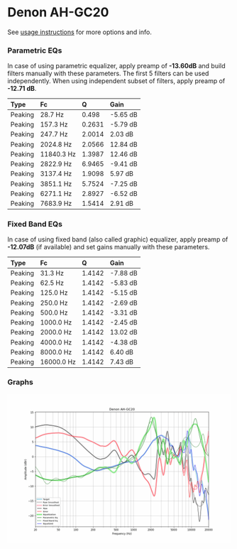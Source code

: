# Denon AH-GC20
See [usage instructions](https://github.com/jaakkopasanen/AutoEq#usage) for more options and info.

### Parametric EQs
In case of using parametric equalizer, apply preamp of **-13.60dB** and build filters manually
with these parameters. The first 5 filters can be used independently.
When using independent subset of filters, apply preamp of **-12.71 dB**.

| Type    | Fc         |      Q | Gain     |
|:--------|:-----------|:-------|:---------|
| Peaking | 28.7 Hz    | 0.498  | -5.65 dB |
| Peaking | 157.3 Hz   | 0.2631 | -5.79 dB |
| Peaking | 247.7 Hz   | 2.0014 | 2.03 dB  |
| Peaking | 2024.8 Hz  | 2.0566 | 12.84 dB |
| Peaking | 11840.3 Hz | 1.3987 | 12.46 dB |
| Peaking | 2822.9 Hz  | 6.9465 | -9.41 dB |
| Peaking | 3137.4 Hz  | 1.9098 | 5.97 dB  |
| Peaking | 3851.1 Hz  | 5.7524 | -7.25 dB |
| Peaking | 6271.1 Hz  | 2.8927 | -6.52 dB |
| Peaking | 7683.9 Hz  | 1.5414 | 2.91 dB  |

### Fixed Band EQs
In case of using fixed band (also called graphic) equalizer, apply preamp of **-12.07dB**
(if available) and set gains manually with these parameters.

| Type    | Fc         |      Q | Gain     |
|:--------|:-----------|:-------|:---------|
| Peaking | 31.3 Hz    | 1.4142 | -7.88 dB |
| Peaking | 62.5 Hz    | 1.4142 | -5.83 dB |
| Peaking | 125.0 Hz   | 1.4142 | -5.15 dB |
| Peaking | 250.0 Hz   | 1.4142 | -2.69 dB |
| Peaking | 500.0 Hz   | 1.4142 | -3.31 dB |
| Peaking | 1000.0 Hz  | 1.4142 | -2.45 dB |
| Peaking | 2000.0 Hz  | 1.4142 | 13.02 dB |
| Peaking | 4000.0 Hz  | 1.4142 | -4.38 dB |
| Peaking | 8000.0 Hz  | 1.4142 | 6.40 dB  |
| Peaking | 16000.0 Hz | 1.4142 | 7.43 dB  |

### Graphs
![](./Denon%20AH-GC20.png)